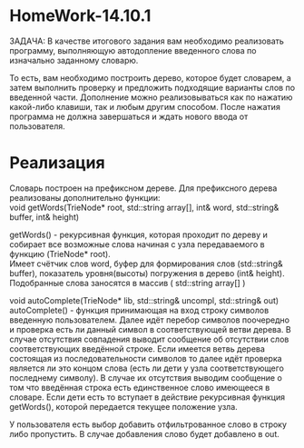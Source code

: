 # HomeWork-14.10.1

ЗАДАЧА: В качестве итогового задания вам необходимо реализовать программу, выполняющую автодопление введенного слова по изначально заданному словарю.

То есть, вам необходимо построить дерево, которое будет словарем, а затем выполнить проверку и предложить подходящие варианты слов по введенной части. Дополнение можно реализовываться как по нажатию какой-либо клавиши, так и любым другим способом. После нажатия программа не должна завершаться и ждать нового ввода от пользователя.

# Реализация

Словарь построен на префиксном дереве. Для префиксного дерева реализованы дополнительно функции:\
void getWords(TrieNode* root, std::string array[], int& word, std::string& buffer, int& height)

getWords() - рекурсивная функция, которая проходит по дереву и собирает все возможные слова начиная с узла передаваемого в функцию (TrieNode* root).\
Имеет счётчик слов word, буфер для формирования слов (std::string& buffer), показатель уровня(высоты) погружения в дерево (int& height). Подобранные слова заносятся в массив ( std::string array[] )

void autoComplete(TrieNode* lib, std::string& uncompl, std::string& out)\
autoComplete() - функция принимающая на вход строку символов введенную пользователем. Далее идёт перебор символов поочередно и проверка есть ли данный символ в соответствующей ветви дерева.
В случае отсутствия совпадения выводит сообщение об отсутствии слов соответствующих введённой строке.
Если имеется ветвь дерева состоящая из последовательности символов то далее идёт проверка является ли это концом слова (есть ли дети у узла соответствующего последнему символу). В случае их отсутствия выводим сообщение о том что введённая строка есть единственное слово имеющееся в словаре.
Если дети есть то вступает в действие рекурсивная функция getWords(), которой передается текущее положение узла.

У пользователя есть выбор добавить отфильтрованное слово в строку либо пропустить. В случае добавления слово будет добавлено в out.
